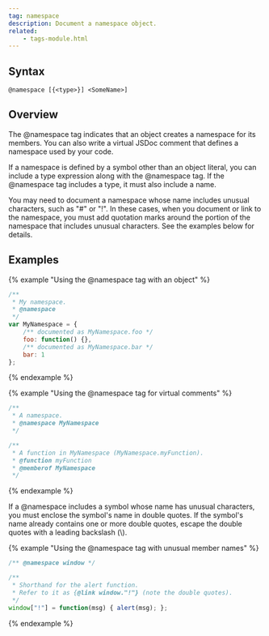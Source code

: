 ```yaml
---
tag: namespace
description: Document a namespace object.
related:
    - tags-module.html
---
```


## Syntax

`@namespace [{<type>}] <SomeName>]`


## Overview

The @namespace tag indicates that an object creates a namespace for its members. You can also write
a virtual JSDoc comment that defines a namespace used by your code.

If a namespace is defined by a symbol other than an object literal, you can include a type
expression along with the @namespace tag. If the @namespace tag includes a type, it must also
include a name.

You may need to document a namespace whose name includes unusual characters, such as "#" or "!". In
these cases, when you document or link to the namespace, you must add quotation marks around the
portion of the namespace that includes unusual characters. See the examples below for details.


## Examples

{% example "Using the @namespace tag with an object" %}

```js
/**
 * My namespace.
 * @namespace
 */
var MyNamespace = {
    /** documented as MyNamespace.foo */
    foo: function() {},
    /** documented as MyNamespace.bar */
    bar: 1
};
```
{% endexample %}

{% example "Using the @namespace tag for virtual comments" %}

```js
/**
 * A namespace.
 * @namespace MyNamespace
 */

/**
 * A function in MyNamespace (MyNamespace.myFunction).
 * @function myFunction
 * @memberof MyNamespace
 */
```
{% endexample %}

If a @namespace includes a symbol whose name has unusual characters, you must enclose the symbol's
name in double quotes. If the symbol's name already contains one or more double quotes, escape the
double quotes with a leading backslash (\\).

{% example "Using the @namespace tag with unusual member names" %}

```js
/** @namespace window */

/**
 * Shorthand for the alert function.
 * Refer to it as {@link window."!"} (note the double quotes).
 */
window["!"] = function(msg) { alert(msg); };
```
{% endexample %}
